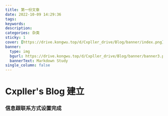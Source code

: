 ```yaml
---
title: 第一份文章
date: 2022-10-09 14:29:36
tags:
keywords: 
description: 
categories: 杂类
sticky: 1
cover: [https://drive.kongwu.top/d/Cxpller_drive/Blog/banner/index.png]
banner:
  type: img
  bgurl: https://drive.kongwu.top/d/Cxpller_drive/Blog/banner/banner3.png
  bannerText: Markdown Study
single_column: false
---
```

# Cxpller's Blog 建立
### 信息跟联系方式设置完成
